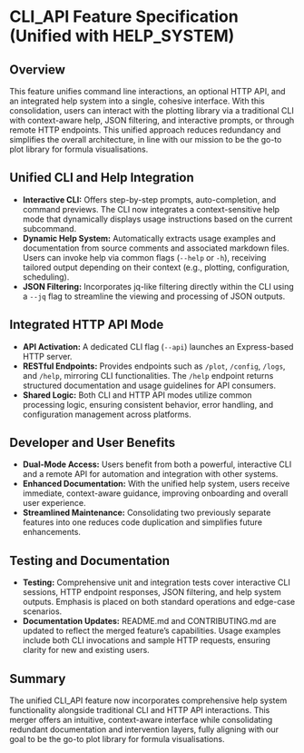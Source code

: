 # CLI_API Feature Specification (Unified with HELP_SYSTEM)

## Overview
This feature unifies command line interactions, an optional HTTP API, and an integrated help system into a single, cohesive interface. With this consolidation, users can interact with the plotting library via a traditional CLI with context-aware help, JSON filtering, and interactive prompts, or through remote HTTP endpoints. This unified approach reduces redundancy and simplifies the overall architecture, in line with our mission to be the go-to plot library for formula visualisations.

## Unified CLI and Help Integration
- **Interactive CLI:** Offers step-by-step prompts, auto-completion, and command previews. The CLI now integrates a context-sensitive help mode that dynamically displays usage instructions based on the current subcommand.
- **Dynamic Help System:** Automatically extracts usage examples and documentation from source comments and associated markdown files. Users can invoke help via common flags (`--help` or `-h`), receiving tailored output depending on their context (e.g., plotting, configuration, scheduling).
- **JSON Filtering:** Incorporates jq-like filtering directly within the CLI using a `--jq` flag to streamline the viewing and processing of JSON outputs.

## Integrated HTTP API Mode
- **API Activation:** A dedicated CLI flag (`--api`) launches an Express-based HTTP server.
- **RESTful Endpoints:** Provides endpoints such as `/plot`, `/config`, `/logs`, and `/help`, mirroring CLI functionalities. The `/help` endpoint returns structured documentation and usage guidelines for API consumers.
- **Shared Logic:** Both CLI and HTTP API modes utilize common processing logic, ensuring consistent behavior, error handling, and configuration management across platforms.

## Developer and User Benefits
- **Dual-Mode Access:** Users benefit from both a powerful, interactive CLI and a remote API for automation and integration with other systems.
- **Enhanced Documentation:** With the unified help system, users receive immediate, context-aware guidance, improving onboarding and overall user experience.
- **Streamlined Maintenance:** Consolidating two previously separate features into one reduces code duplication and simplifies future enhancements.

## Testing and Documentation
- **Testing:** Comprehensive unit and integration tests cover interactive CLI sessions, HTTP endpoint responses, JSON filtering, and help system outputs. Emphasis is placed on both standard operations and edge-case scenarios.
- **Documentation Updates:** README.md and CONTRIBUTING.md are updated to reflect the merged feature’s capabilities. Usage examples include both CLI invocations and sample HTTP requests, ensuring clarity for new and existing users.

## Summary
The unified CLI_API feature now incorporates comprehensive help system functionality alongside traditional CLI and HTTP API interactions. This merger offers an intuitive, context-aware interface while consolidating redundant documentation and intervention layers, fully aligning with our goal to be the go-to plot library for formula visualisations.